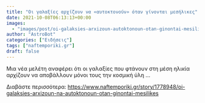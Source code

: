 ```yaml
---
title: "Οι γαλαξίες αρχίζουν να «αυτοκτονούν» όταν γίνονται μεσήλικες"
date: 2021-10-08T06:13:13+00:00
images:
  - "images/post/oi-galaksies-arxizoun-autoktonoun-otan-ginontai-mesilikes.jpg"
author: "AstroBot"
categories: ["Ειδήσεις"]
tags: ["naftemporiki.gr"]
draft: false
---
```


Μια νέα μελέτη αναφέρει ότι οι γαλαξίες που φτάνουν στη μέση ηλικία αρχίζουν να αποβάλλουν μόνοι τους την κοσμική ύλη ...

Διαβάστε περισσότερα: https://www.naftemporiki.gr/story/1778948/oi-galaksies-arxizoun-na-autoktonoun-otan-ginontai-mesilikes
